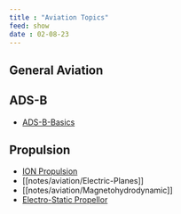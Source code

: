 ```yaml
---
title : "Aviation Topics"
feed: show
date : 02-08-23
---
```


## General Aviation

## ADS-B
- [ADS-B-Basics](notes/ADSB/ADS-B-Basics.md)

## Propulsion
- [ION Propulsion](notes/aviation/ION%20Propulsion.md)
- [[notes/aviation/Electric-Planes]]
- [[notes/aviation/Magnetohydrodynamic]]
- [Electro-Static Propellor](notes/aviation/Electro-Static%20Propellor.md)


